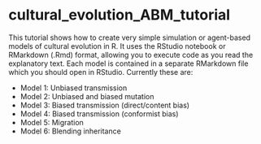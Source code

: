 # cultural_evolution_ABM_tutorial
This tutorial shows how to create very simple simulation or agent-based models of cultural evolution in R. It uses the RStudio notebook or RMarkdown (.Rmd) format, allowing you to execute code as you read the explanatory text. Each model is contained in a separate RMarkdown file which you should open in RStudio. Currently these are:

* Model 1: Unbiased transmission
* Model 2: Unbiased and biased mutation
* Model 3: Biased transmission (direct/content bias)
* Model 4: Biased transmission (conformist bias)
* Model 5: Migration
* Model 6: Blending inheritance

